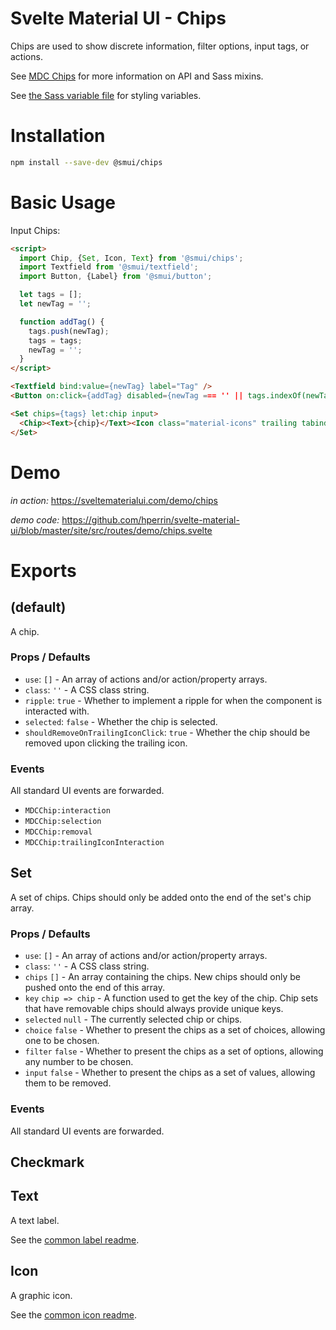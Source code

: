 # Svelte Material UI - Chips

Chips are used to show discrete information, filter options, input tags, or actions.

See [MDC Chips](https://material.io/develop/web/components/chips/) for more information on API and Sass mixins.

See [the Sass variable file](https://github.com/material-components/material-components-web/blob/v3.1.1/packages/mdc-chips/_variables.scss) for styling variables.

# Installation

```sh
npm install --save-dev @smui/chips
```

# Basic Usage

Input Chips:

```html
<script>
  import Chip, {Set, Icon, Text} from '@smui/chips';
  import Textfield from '@smui/textfield';
  import Button, {Label} from '@smui/button';

  let tags = [];
  let newTag = '';

  function addTag() {
    tags.push(newTag);
    tags = tags;
    newTag = '';
  }
</script>

<Textfield bind:value={newTag} label="Tag" />
<Button on:click={addTag} disabled={newTag === '' || tags.indexOf(newTag) !== -1}><Label>Add</Label></Button>

<Set chips={tags} let:chip input>
  <Chip><Text>{chip}</Text><Icon class="material-icons" trailing tabindex="0">cancel</Icon></Chip>
</Set>
```

# Demo

*in action:* https://sveltematerialui.com/demo/chips

*demo code:* https://github.com/hperrin/svelte-material-ui/blob/master/site/src/routes/demo/chips.svelte

# Exports

## (default)

A chip.

### Props / Defaults

* `use`: `[]` - An array of actions and/or action/property arrays.
* `class`: `''` - A CSS class string.
* `ripple`: `true` - Whether to implement a ripple for when the component is interacted with.
* `selected`: `false` - Whether the chip is selected.
* `shouldRemoveOnTrailingIconClick`: `true` - Whether the chip should be removed upon clicking the trailing icon.

### Events

All standard UI events are forwarded.

* `MDCChip:interaction`
* `MDCChip:selection`
* `MDCChip:removal`
* `MDCChip:trailingIconInteraction`

## Set

A set of chips. Chips should only be added onto the end of the set's chip array.

### Props / Defaults

* `use`: `[]` - An array of actions and/or action/property arrays.
* `class`: `''` - A CSS class string.
* `chips` `[]` - An array containing the chips. New chips should only be pushed onto the end of this array.
* `key` `chip => chip` - A function used to get the key of the chip. Chip sets that have removable chips should always provide unique keys.
* `selected` `null` - The currently selected chip or chips.
* `choice` `false` - Whether to present the chips as a set of choices, allowing one to be chosen.
* `filter` `false` - Whether to present the chips as a set of options, allowing any number to be chosen.
* `input` `false` - Whether to present the chips as a set of values, allowing them to be removed.

### Events

All standard UI events are forwarded.

## Checkmark

## Text

A text label.

See the [common label readme](https://github.com/hperrin/svelte-material-ui/blob/master/packages/common/README.md#label).

## Icon

A graphic icon.

See the [common icon readme](https://github.com/hperrin/svelte-material-ui/blob/master/packages/common/README.md#icon).